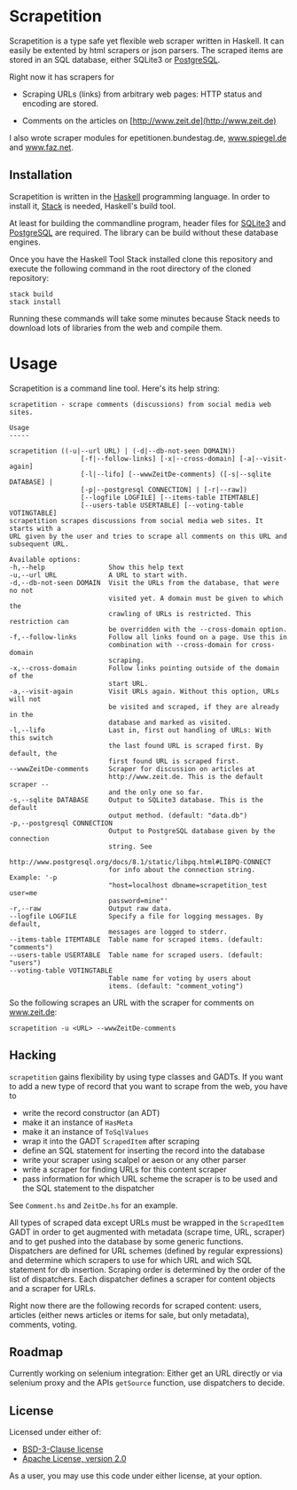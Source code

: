 Scrapetition
============

Scrapetition is a type safe yet flexible web scraper written in
Haskell. It can easily be extented by html scrapers or json
parsers. The scraped items are stored in an SQL database, either
SQLite3 or [PostgreSQL](http://github.com/lueck/scrapetition-db).

Right now it has scrapers for

- Scraping URLs (links) from arbitrary web pages: HTTP status and
  encoding are stored.

- Comments on the articles on [http://www.zeit.de](http://www.zeit.de)

I also wrote scraper modules for epetitionen.bundestag.de,
www.spiegel.de and www.faz.net.

## Installation

Scrapetition is written in the
[Haskell](https://en.wikipedia.org/wiki/Haskell_(programming_language))
programming language. In order to install it,
[Stack](https://docs.haskellstack.org/) is needed, Haskell's build
tool.

At least for building the commandline program, header files for
[SQLite3](https://www.sqlite.org) and
[PostgreSQL](https://www.postgresql.org) are required. The library
can be build without these database engines.

Once you have the Haskell Tool Stack installed clone this repository
and execute the following command in the root directory of the cloned
repository:

	stack build
	stack install

Running these commands will take some minutes because Stack needs to
download lots of libraries from the web and compile them.

# Usage

Scrapetition is a command line tool. Here's its help string:

<!-- BEGIN USAGE -->

```
scrapetition - scrape comments (discussions) from social media web sites.

Usage
-----

scrapetition ((-u|--url URL) | (-d|--db-not-seen DOMAIN))
                  [-f|--follow-links] [-x|--cross-domain] [-a|--visit-again]
                  [-l|--lifo] [--wwwZeitDe-comments] ([-s|--sqlite DATABASE] |
                  [-p|--postgresql CONNECTION] | [-r|--raw])
                  [--logfile LOGFILE] [--items-table ITEMTABLE]
                  [--users-table USERTABLE] [--voting-table VOTINGTABLE]
scrapetition scrapes discussions from social media web sites. It starts with a
URL given by the user and tries to scrape all comments on this URL and
subsequent URL.

Available options:
-h,--help                Show this help text
-u,--url URL             A URL to start with.
-d,--db-not-seen DOMAIN  Visit the URLs from the database, that were no not
                         visited yet. A domain must be given to which the
                         crawling of URLs is restricted. This restriction can
                         be overridden with the --cross-domain option.
-f,--follow-links        Follow all links found on a page. Use this in
                         combination with --cross-domain for cross-domain
                         scraping.
-x,--cross-domain        Follow links pointing outside of the domain of the
                         start URL.
-a,--visit-again         Visit URLs again. Without this option, URLs will not
                         be visited and scraped, if they are already in the
                         database and marked as visited.
-l,--lifo                Last in, first out handling of URLs: With this switch
                         the last found URL is scraped first. By default, the
                         first found URL is scraped first.
--wwwZeitDe-comments     Scraper for discussion on articles at
                         http://www.zeit.de. This is the default scraper --
                         and the only one so far.
-s,--sqlite DATABASE     Output to SQLite3 database. This is the default
                         output method. (default: "data.db")
-p,--postgresql CONNECTION
                         Output to PostgreSQL database given by the connection
                         string. See
                         http://www.postgresql.org/docs/8.1/static/libpq.html#LIBPQ-CONNECT
                         for info about the connection string. Example: '-p
                         "host=localhost dbname=scrapetition_test user=me
                         password=mine"'
-r,--raw                 Output raw data.
--logfile LOGFILE        Specify a file for logging messages. By default,
                         messages are logged to stderr.
--items-table ITEMTABLE  Table name for scraped items. (default: "comments")
--users-table USERTABLE  Table name for scraped users. (default: "users")
--voting-table VOTINGTABLE
                         Table name for voting by users about
                         items. (default: "comment_voting")

```

<!-- END USAGE -->

So the following scrapes an URL with the scraper for comments on
www.zeit.de:

	scrapetition -u <URL> --wwwZeitDe-comments

## Hacking

`scrapetition` gains flexibility by using type classes and GADTs. If
you want to add a new type of record that you want to scrape from the
web, you have to

- write the record constructor (an ADT)
- make it an instance of `HasMeta`
- make it an instance of `ToSqlValues`
- wrap it into the GADT `ScrapedItem` after scraping
- define an SQL statement for inserting the record into the database
- write your scraper using scalpel or aeson or any other parser
- write a scraper for finding URLs for this content scraper
- pass information for which URL scheme the scraper is to be used and
  the SQL statement to the dispatcher

See `Comment.hs` and `ZeitDe.hs` for an example.

All types of scraped data except URLs must be wrapped in the
`ScrapedItem` GADT in order to get augmented with metadata (scrape
time, URL, scraper) and to get pushed into the database by some
generic functions. Dispatchers are defined for URL schemes (defined by
regular expressions) and determine which scrapers to use for which URL
and wich SQL statement for db insertion. Scraping order is determined
by the order of the list of dispatchers. Each dispatcher defines a
scraper for content objects and a scraper for URLs.

Right now there are the following records for scraped content: users,
articles (either news articles or items for sale, but only metadata),
comments, voting.

## Roadmap

Currently working on selenium integration: Either get an URL directly
or via selenium proxy and the APIs `getSource` function, use
dispatchers to decide.

## License

Licensed under either of:

- [BSD-3-Clause license](https://opensource.org/licenses/BSD-3-Clause)
- [Apache License, version 2.0](https://opensource.org/licenses/Apache-2.0)

As a user, you may use this code under either license, at your option.

